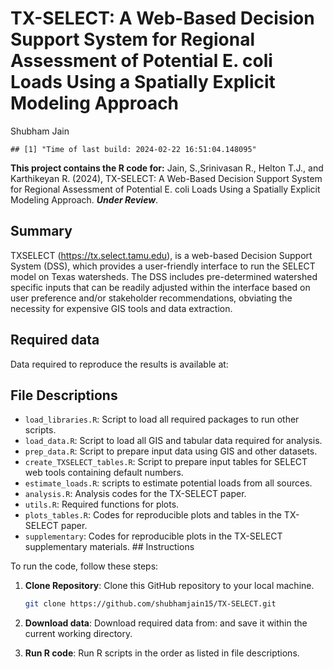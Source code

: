 TX-SELECT: A Web-Based Decision Support System for Regional Assessment
of Potential E. coli Loads Using a Spatially Explicit Modeling Approach
================
Shubham Jain

    ## [1] "Time of last build: 2024-02-22 16:51:04.148095"

**This project contains the R code for:** Jain, S.,Srinivasan R., Helton
T.J., and Karthikeyan R. (2024), TX-SELECT: A Web-Based Decision Support
System for Regional Assessment of Potential E. coli Loads Using a
Spatially Explicit Modeling Approach. ***Under Review***.

## Summary

TXSELECT (<https://tx.select.tamu.edu>), is a web-based Decision Support
System (DSS), which provides a user-friendly interface to run the SELECT
model on Texas watersheds. The DSS includes pre-determined watershed
specific inputs that can be readily adjusted within the interface based
on user preference and/or stakeholder recommendations, obviating the
necessity for expensive GIS tools and data extraction.

## Required data

Data required to reproduce the results is available at:

## File Descriptions

- `load_libraries.R`: Script to load all required packages to run other
  scripts.
- `load_data.R`: Script to load all GIS and tabular data required for
  analysis.
- `prep_data.R`: Script to prepare input data using GIS and other
  datasets.
- `create_TXSELECT_tables.R`: Script to prepare input tables for SELECT
  web tools containing default numbers.
- `estimate_loads.R`: scripts to estimate potential loads from all
  sources.
- `analysis.R`: Analysis codes for the TX-SELECT paper.
- `utils.R`: Required functions for plots.
- `plots_tables.R`: Codes for reproducible plots and tables in the
  TX-SELECT paper.
- `supplementary`: Codes for reproducible plots in the TX-SELECT
  supplementary materials. \## Instructions

To run the code, follow these steps:

1.  **Clone Repository**: Clone this GitHub repository to your local
    machine.

    ``` bash
    git clone https://github.com/shubhamjain15/TX-SELECT.git
    ```

2.  **Download data**: Download required data from: and save it within
    the current working directory.

3.  **Run R code**: Run R scripts in the order as listed in file
    descriptions.
